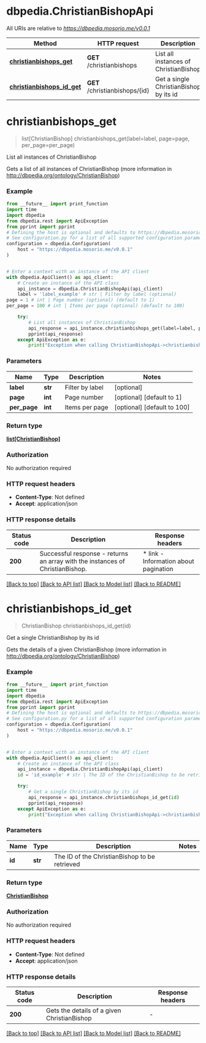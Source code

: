# dbpedia.ChristianBishopApi

All URIs are relative to *https://dbpedia.mosorio.me/v0.0.1*

Method | HTTP request | Description
------------- | ------------- | -------------
[**christianbishops_get**](ChristianBishopApi.md#christianbishops_get) | **GET** /christianbishops | List all instances of ChristianBishop
[**christianbishops_id_get**](ChristianBishopApi.md#christianbishops_id_get) | **GET** /christianbishops/{id} | Get a single ChristianBishop by its id


# **christianbishops_get**
> list[ChristianBishop] christianbishops_get(label=label, page=page, per_page=per_page)

List all instances of ChristianBishop

Gets a list of all instances of ChristianBishop (more information in http://dbpedia.org/ontology/ChristianBishop)

### Example

```python
from __future__ import print_function
import time
import dbpedia
from dbpedia.rest import ApiException
from pprint import pprint
# Defining the host is optional and defaults to https://dbpedia.mosorio.me/v0.0.1
# See configuration.py for a list of all supported configuration parameters.
configuration = dbpedia.Configuration(
    host = "https://dbpedia.mosorio.me/v0.0.1"
)


# Enter a context with an instance of the API client
with dbpedia.ApiClient() as api_client:
    # Create an instance of the API class
    api_instance = dbpedia.ChristianBishopApi(api_client)
    label = 'label_example' # str | Filter by label (optional)
page = 1 # int | Page number (optional) (default to 1)
per_page = 100 # int | Items per page (optional) (default to 100)

    try:
        # List all instances of ChristianBishop
        api_response = api_instance.christianbishops_get(label=label, page=page, per_page=per_page)
        pprint(api_response)
    except ApiException as e:
        print("Exception when calling ChristianBishopApi->christianbishops_get: %s\n" % e)
```

### Parameters

Name | Type | Description  | Notes
------------- | ------------- | ------------- | -------------
 **label** | **str**| Filter by label | [optional] 
 **page** | **int**| Page number | [optional] [default to 1]
 **per_page** | **int**| Items per page | [optional] [default to 100]

### Return type

[**list[ChristianBishop]**](ChristianBishop.md)

### Authorization

No authorization required

### HTTP request headers

 - **Content-Type**: Not defined
 - **Accept**: application/json

### HTTP response details
| Status code | Description | Response headers |
|-------------|-------------|------------------|
**200** | Successful response - returns an array with the instances of ChristianBishop. |  * link - Information about pagination <br>  |

[[Back to top]](#) [[Back to API list]](../README.md#documentation-for-api-endpoints) [[Back to Model list]](../README.md#documentation-for-models) [[Back to README]](../README.md)

# **christianbishops_id_get**
> ChristianBishop christianbishops_id_get(id)

Get a single ChristianBishop by its id

Gets the details of a given ChristianBishop (more information in http://dbpedia.org/ontology/ChristianBishop)

### Example

```python
from __future__ import print_function
import time
import dbpedia
from dbpedia.rest import ApiException
from pprint import pprint
# Defining the host is optional and defaults to https://dbpedia.mosorio.me/v0.0.1
# See configuration.py for a list of all supported configuration parameters.
configuration = dbpedia.Configuration(
    host = "https://dbpedia.mosorio.me/v0.0.1"
)


# Enter a context with an instance of the API client
with dbpedia.ApiClient() as api_client:
    # Create an instance of the API class
    api_instance = dbpedia.ChristianBishopApi(api_client)
    id = 'id_example' # str | The ID of the ChristianBishop to be retrieved

    try:
        # Get a single ChristianBishop by its id
        api_response = api_instance.christianbishops_id_get(id)
        pprint(api_response)
    except ApiException as e:
        print("Exception when calling ChristianBishopApi->christianbishops_id_get: %s\n" % e)
```

### Parameters

Name | Type | Description  | Notes
------------- | ------------- | ------------- | -------------
 **id** | **str**| The ID of the ChristianBishop to be retrieved | 

### Return type

[**ChristianBishop**](ChristianBishop.md)

### Authorization

No authorization required

### HTTP request headers

 - **Content-Type**: Not defined
 - **Accept**: application/json

### HTTP response details
| Status code | Description | Response headers |
|-------------|-------------|------------------|
**200** | Gets the details of a given ChristianBishop |  -  |

[[Back to top]](#) [[Back to API list]](../README.md#documentation-for-api-endpoints) [[Back to Model list]](../README.md#documentation-for-models) [[Back to README]](../README.md)

